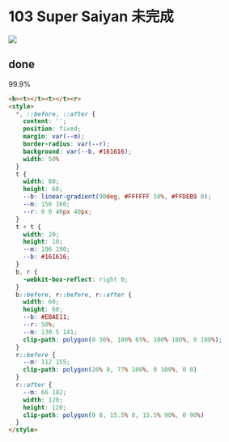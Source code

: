 # 103 Super Saiyan 未完成

![](https://raw.githubusercontent.com/sari3l/css_battle/main/media/16789688410496/16792176449736.png)

## done

99.9%

```html
<b><t></t><t></t><r>
<style>
  *, ::before, ::after {
    content: '';
    position: fixed;
    margin: var(--m);
    border-radius: var(--r);
    background: var(--b, #161616);
    width: 50%
  }
  t {
    width: 80;
    height: 60;
    --b: linear-gradient(90deg, #FFFFFF 50%, #FFDEB9 0);
    --m: 156 160;
    --r: 0 0 40px 40px;
  }
  t + t {
    width: 20;
    height: 10;
    --m: 196 190;
    --b: #161616;
  }
  b, r {
    -webkit-box-reflect: right 0;
  }
  b::before, r::before, r::after {
    width: 60;
    height: 60;
    --b: #EBAE11;
    --r: 50%;
    --m: 130.5 141;
    clip-path: polygon(0 36%, 100% 65%, 100% 100%, 0 100%);
  }
  r::before {
    --m: 112 155;
    clip-path: polygon(20% 0, 77% 100%, 0 100%, 0 0)
  }
  r::after {
    --m: 66 182;
    width: 120;
    height: 120;
    clip-path: polygon(0 0, 15.5% 0, 15.5% 90%, 0 90%)
  }
</style>
```